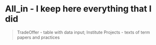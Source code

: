 # All_in - I keep here everything that I did

>TradeOffer - table with data input;
>Institute Projects - texts of term papers and practices
